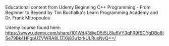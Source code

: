 Educational content from Udemy
Beginning C++ Programming - From Beginner to Beyond
by Tim Buchalka's Learn Programming Academy and Dr. Frank Mitropoulos

Udemy course found here: https://www.udemy.com/share/101Wd43@eD5t5L8Iu6VY3qFR9fSCYgDBo8iSe79Bk4HFgpUZVWRA8L1ZXij83u1zrkULRuxNvQ==/
